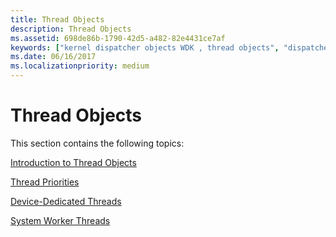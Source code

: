 ```yaml
---
title: Thread Objects
description: Thread Objects
ms.assetid: 698de86b-1790-42d5-a482-82e4431ce7af
keywords: ["kernel dispatcher objects WDK , thread objects", "dispatcher objects WDK kernel , thread objects"]
ms.date: 06/16/2017
ms.localizationpriority: medium
---
```


# Thread Objects





This section contains the following topics:

[Introduction to Thread Objects](introduction-to-thread-objects.md)

[Thread Priorities](thread-priorities.md)

[Device-Dedicated Threads](device-dedicated-threads.md)

[System Worker Threads](system-worker-threads.md)

 

 




